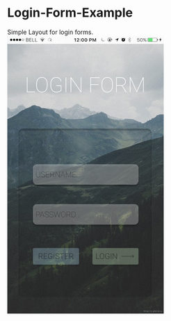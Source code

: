 # Login-Form-Example
Simple Layout for login forms.
![alt text](https://github.com/amakuu/Login-Form-Example/blob/master/Login%20Form%20Example.png?raw=true)
